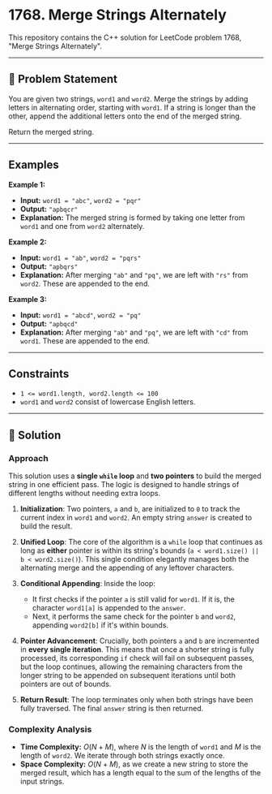 # 1768. Merge Strings Alternately

This repository contains the C++ solution for LeetCode problem 1768, "Merge Strings Alternately".

---

## 📜 Problem Statement

You are given two strings, `word1` and `word2`. Merge the strings by adding letters in alternating order, starting with `word1`. If a string is longer than the other, append the additional letters onto the end of the merged string.

Return the merged string.

---

## Examples

**Example 1:**
* **Input:** `word1 = "abc"`, `word2 = "pqr"`
* **Output:** `"apbqcr"`
* **Explanation:** The merged string is formed by taking one letter from `word1` and one from `word2` alternately.

**Example 2:**
* **Input:** `word1 = "ab"`, `word2 = "pqrs"`
* **Output:** `"apbqrs"`
* **Explanation:** After merging `"ab"` and `"pq"`, we are left with `"rs"` from `word2`. These are appended to the end.

**Example 3:**
* **Input:** `word1 = "abcd"`, `word2 = "pq"`
* **Output:** `"apbqcd"`
* **Explanation:** After merging `"ab"` and `"pq"`, we are left with `"cd"` from `word1`. These are appended to the end.

---

## Constraints

* `1 <= word1.length, word2.length <= 100`
* `word1` and `word2` consist of lowercase English letters.

---

## 🚀 Solution

### Approach

This solution uses a **single `while` loop** and **two pointers** to build the merged string in one efficient pass. The logic is designed to handle strings of different lengths without needing extra loops.

1.  **Initialization**: Two pointers, `a` and `b`, are initialized to `0` to track the current index in `word1` and `word2`. An empty string `answer` is created to build the result.

2.  **Unified Loop**: The core of the algorithm is a `while` loop that continues as long as **either** pointer is within its string's bounds (`a < word1.size() || b < word2.size()`). This single condition elegantly manages both the alternating merge and the appending of any leftover characters.

3.  **Conditional Appending**: Inside the loop:
    * It first checks if the pointer `a` is still valid for `word1`. If it is, the character `word1[a]` is appended to the `answer`.
    * Next, it performs the same check for the pointer `b` and `word2`, appending `word2[b]` if it's within bounds.

4.  **Pointer Advancement**: Crucially, both pointers `a` and `b` are incremented in **every single iteration**. This means that once a shorter string is fully processed, its corresponding `if` check will fail on subsequent passes, but the loop continues, allowing the remaining characters from the longer string to be appended on subsequent iterations until both pointers are out of bounds.

5.  **Return Result**: The loop terminates only when both strings have been fully traversed. The final `answer` string is then returned.


### Complexity Analysis

* **Time Complexity:** $O(N + M)$, where $N$ is the length of `word1` and $M$ is the length of `word2`. We iterate through both strings exactly once.
* **Space Complexity:** $O(N + M)$, as we create a new string to store the merged result, which has a length equal to the sum of the lengths of the input strings.
